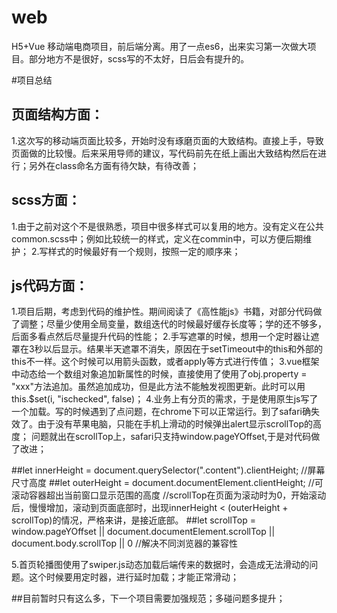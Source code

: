 # web
H5+Vue 移动端电商项目，前后端分离。用了一点es6，出来实习第一次做大项目。部分地方不是很好，scss写的不太好，日后会有提升的。


#项目总结
## 页面结构方面：
1.这次写的移动端页面比较多，开始时没有琢磨页面的大致结构。直接上手，导致页面做的比较慢。后来采用导师的建议，写代码前先在纸上画出大致结构然后在进行；另外在class命名方面有待欠缺，有待改善；

## scss方面：
1.由于之前对这个不是很熟悉，项目中很多样式可以复用的地方。没有定义在公共common.scss中；例如比较统一的样式，定义在commin中，可以方便后期维护；
2.写样式的时候最好有一个规则，按照一定的顺序来；

## js代码方面：
1.项目后期，考虑到代码的维护性。期间阅读了《高性能js》书籍，对部分代码做了调整；尽量少使用全局变量，数组迭代的时候最好缓存长度等；学的还不够多，后面多看点然后尽量提升代码的性能；
2.手写遮罩的时候，想用一个定时器让遮罩在3秒以后显示。结果半天遮罩不消失，原因在于setTimeout中的this和外部的this不一样。这个时候可以用箭头函数，或者apply等方式进行传值；
3.vue框架中动态给一个数组对象追加新属性的时候，直接使用了使用了obj.property = "xxx"方法追加。虽然追加成功，但是此方法不能触发视图更新。此时可以用this.$set(i, "ischecked", false)；
4.业务上有分页的需求，于是使用原生js写了一个加载。写的时候遇到了点问题，在chrome下可以正常运行。到了safari确失效了。由于没有苹果电脑，只能在手机上滑动的时候弹出alert显示scrollTop的高度；
问题就出在scrollTop上，safari只支持window.pageYOffset,于是对代码做了改进；

##let innerHeight = document.querySelector(".content").clientHeight; //屏幕尺寸高度
##let outerHeight = document.documentElement.clientHeight; //可滚动容器超出当前窗口显示范围的高度 
//scrollTop在页面为滚动时为0，开始滚动后，慢慢增加，滚动到页面底部时，出现innerHeight < (outerHeight + scrollTop)的情况，严格来讲，是接近底部。
##let scrollTop = window.pageYOffset || document.documentElement.scrollTop || document.body.scrollTop || 0 //解决不同浏览器的兼容性

5.首页轮播图使用了swiper.js动态加载后端传来的数据时，会造成无法滑动的问题。这个时候要用定时器，进行延时加载；才能正常滑动；

##目前暂时只有这么多，下一个项目需要加强规范；多碰问题多提升；